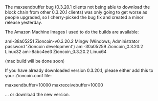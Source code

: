 The maxsendbuffer bug (0.3.20.1 clients not being able to download the block chain from other 0.3.20.1 clients) was only going to get
worse as people upgraded, so I cherry-picked the bug fix and created a minor release yesterday.

The Amazon Machine Images I used to do the builds are available:

  ami-38a05251   Zioncoin-v0.3.20.2 Mingw    (Windows; Administrator password 'Zioncoin development')
  ami-30a05259   Zioncoin_0.3.20.2 Linux32
  ami-8abc4ee3   Zioncoin_0.3.20.2 Linux64

(mac build will be done soon)

If you have already downloaded version 0.3.20.1, please either add this to your Zioncoin.conf file:

  maxsendbuffer=10000
  maxreceivebuffer=10000

... or download the new version.
